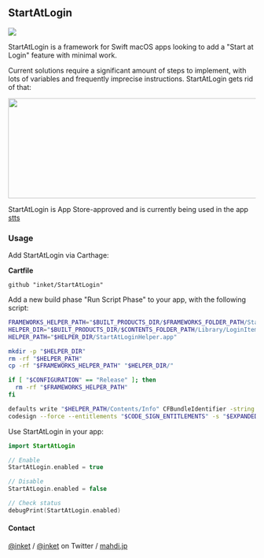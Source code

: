 ## StartAtLogin

![](https://img.shields.io/badge/Carthage-supported-brightgreen.svg)

StartAtLogin is a framework for Swift macOS apps looking to add a "Start at Login" feature with minimal work.

Current solutions require a significant amount of steps to implement, with lots of variables and frequently imprecise instructions. StartAtLogin gets rid of that:

<img src="https://i.imgur.com/k48qkTx.jpg" width="520" height="203" />

StartAtLogin is App Store-approved and is currently being used in the app [stts](https://itunes.apple.com/app/stts/id1187772509?ls=1&mt=12)

### Usage

Add StartAtLogin via Carthage:

__Cartfile__
```
github "inket/StartAtLogin"
```

Add a new build phase "Run Script Phase" to your app, with the following script:

```sh
FRAMEWORKS_HELPER_PATH="$BUILT_PRODUCTS_DIR/$FRAMEWORKS_FOLDER_PATH/StartAtLogin.framework/Versions/A/Resources/StartAtLoginHelper.app"
HELPER_DIR="$BUILT_PRODUCTS_DIR/$CONTENTS_FOLDER_PATH/Library/LoginItems"
HELPER_PATH="$HELPER_DIR/StartAtLoginHelper.app"

mkdir -p "$HELPER_DIR"
rm -rf "$HELPER_PATH"
cp -rf "$FRAMEWORKS_HELPER_PATH" "$HELPER_DIR/"

if [ "$CONFIGURATION" == "Release" ]; then
  rm -rf "$FRAMEWORKS_HELPER_PATH"
fi

defaults write "$HELPER_PATH/Contents/Info" CFBundleIdentifier -string "$PRODUCT_BUNDLE_IDENTIFIER-StartAtLoginHelper"
codesign --force --entitlements "$CODE_SIGN_ENTITLEMENTS" -s "$EXPANDED_CODE_SIGN_IDENTITY_NAME" -v "$HELPER_PATH"
```

Use StartAtLogin in your app:

```swift
import StartAtLogin

// Enable
StartAtLogin.enabled = true

// Disable
StartAtLogin.enabled = false

// Check status
debugPrint(StartAtLogin.enabled)
```

#### Contact

[@inket](https://github.com/inket) / [@inket](https://twitter.com/inket) on Twitter / [mahdi.jp](https://mahdi.jp)


